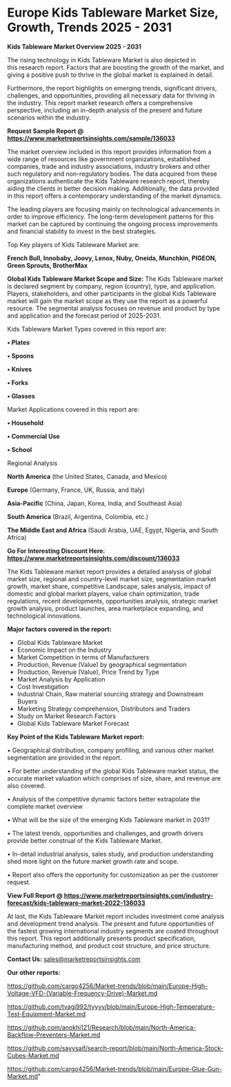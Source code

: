  # Europe Kids Tableware Market Size, Growth, Trends 2025 - 2031

<Strong> Kids Tableware Market Overview 2025 - 2031</strong>

The rising technology in Kids Tableware Market is also depicted in this research report. Factors that are boosting the growth of the market, and giving a positive push to thrive in the global market is explained in detail.

Furthermore, the report highlights on emerging trends, significant drivers, challenges, and opportunities, providing all necessary data for thriving in the industry. This report market research offers a comprehensive perspective, including an in-depth analysis of the present and future scenarios within the industry.

<strong>Request Sample Report @ <a href=https://www.marketreportsinsights.com/sample/136033>https://www.marketreportsinsights.com/sample/136033</a></strong>

The market overview included in this report provides information from a wide range of resources like government organizations, established companies, trade and industry associations, industry brokers and other such regulatory and non-regulatory bodies. The data acquired from these organizations authenticate the Kids Tableware research report, thereby aiding the clients in better decision making. Additionally, the data provided in this report offers a contemporary understanding of the market dynamics.

The leading players are focusing mainly on technological advancements in order to improve efficiency. The long-term development patterns for this market can be captured by continuing the ongoing process improvements and financial stability to invest in the best strategies.

Top Key players of Kids Tableware Market are:

<strong>French Bull, Innobaby, Joovy, Lenox, Nuby, Oneida, Munchkin, PIGEON, Green Sprouts, BrotherMax</strong>

<strong><b>Global Kids Tableware Market Scope and Size:</b></strong>
The Kids Tableware market is declared segment by company, region (country), type, and application. Players, stakeholders, and other participants in the global Kids Tableware market will gain the market scope as they use the report as a powerful resource. The segmental analysis focuses on revenue and product by type and application and the forecast period of 2025-2031.

Kids Tableware Market Types covered in this report are:

<strong>• Plates

• Spoons

• Knives

• Forks

• Glasses</strong>

Market Applications covered in this report are:

<strong>• Household

• Commercial Use

• School</strong> 

Regional Analysis

<strong>North America</strong> (the United States, Canada, and Mexico)

<strong>Europe</strong> (Germany, France, UK, Russia, and Italy)

<strong>Asia-Pacific</strong> (China, Japan, Korea, India, and Southeast Asia)

<strong>South America</strong> (Brazil, Argentina, Colombia, etc.)

<strong>The Middle East and Africa</strong> (Saudi Arabia, UAE, Egypt, Nigeria, and South Africa)

<strong>Go For Interesting Discount Here: <a href=https://www.marketreportsinsights.com/discount/136033>https://www.marketreportsinsights.com/discount/136033</a></strong>

The Kids Tableware market report provides a detailed analysis of global market size, regional and country-level market size, segmentation market growth, market share, competitive Landscape, sales analysis, impact of domestic and global market players, value chain optimization, trade regulations, recent developments, opportunities analysis, strategic market growth analysis, product launches, area marketplace expanding, and technological innovations.

<strong><b>Major factors covered in the report:</b></strong>
<ul>
  <li>Global Kids Tableware Market </li>
  <li>Economic Impact on the Industry</li>
  <li>Market Competition in terms of Manufacturers</li>
  <li>Production, Revenue (Value) by geographical segmentation</li>
  <li>Production, Revenue (Value), Price Trend by Type</li>
  <li>Market Analysis by Application</li>
  <li>Cost Investigation</li>
  <li>Industrial Chain, Raw material sourcing strategy and Downstream Buyers</li>
  <li>Marketing Strategy comprehension, Distributors and Traders</li>
  <li>Study on Market Research Factors</li>
  <li>Global Kids Tableware Market Forecast</li>
</ul>

<strong><b>Key Point of the Kids Tableware Market report:</b></strong>

• Geographical distribution, company profiling, and various other market segmentation are provided in the report.

• For better understanding of the global Kids Tableware market status, the accurate market valuation which comprises of size, share, and revenue are also covered.

• Analysis of the competitive dynamic factors better extrapolate the complete market overview

• What will be the size of the emerging Kids Tableware market in 2031?

• The latest trends, opportunities and challenges, and growth drivers provide better construal of the Kids Tableware Market.

• In-detail industrial analysis, sales study, and production understanding shed more light on the future market growth rate and scope.

• Report also offers the opportunity for customization as per the customer request.

<strong><b>View Full Report @ <a href=https://www.marketreportsinsights.com/industry-forecast/kids-tableware-market-2022-136033>https://www.marketreportsinsights.com/industry-forecast/kids-tableware-market-2022-136033</a></b></strong>


At last, the Kids Tableware Market report includes investment come analysis and development trend analysis. The present and future opportunities of the fastest growing international industry segments are coated throughout this report. This report additionally presents product specification, manufacturing method, and product cost structure, and price structure.

<strong>Contact Us:</strong>
sales@marketreportsinsights.com

<strong>Our other reports:</strong>

<a href=https://github.com/cargo4256/Market-trends/blob/main/Europe-High-Voltage-VFD-(Variable-Frequency-Drive)-Market.md>https://github.com/cargo4256/Market-trends/blob/main/Europe-High-Voltage-VFD-(Variable-Frequency-Drive)-Market.md</a>

<a href=https://github.com/tyagi992/tyyyy/blob/main/Europe-High-Temperature-Test-Equipment-Market.md>https://github.com/tyagi992/tyyyy/blob/main/Europe-High-Temperature-Test-Equipment-Market.md</a>

<a href=https://github.com/anokhi121/Research/blob/main/North-America-Backflow-Preventers-Market.md>https://github.com/anokhi121/Research/blob/main/North-America-Backflow-Preventers-Market.md</a>

<a href=https://github.com/sayysaif/search-report/blob/main/North-America-Stock-Cubes-Market.md>https://github.com/sayysaif/search-report/blob/main/North-America-Stock-Cubes-Market.md</a>

<a href=https://github.com/cargo4256/Market-trends/blob/main/Europe-Glue-Gun-Market.md>https://github.com/cargo4256/Market-trends/blob/main/Europe-Glue-Gun-Market.md</a>"
